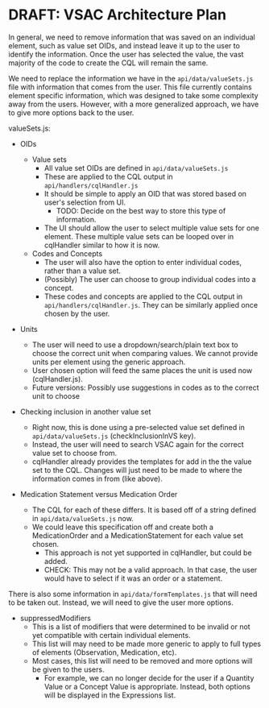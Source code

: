 # DRAFT: VSAC Architecture Plan

In general, we need to remove information that was saved on an individual element, such as value set OIDs, and instead leave it up to the user to identify the information. Once the user has selected the value, the vast majority of the code to create the CQL will remain the same.

We need to replace the information we have in the `api/data/valueSets.js` file with information that comes from the user.
This file currently contains element specific information, which was designed to take some complexity away from the users.
However, with a more generalized approach, we have to give more options back to the user.

valueSets.js:

- OIDs
  - Value sets
    - All value set OIDs are defined in `api/data/valueSets.js`
    - These are applied to the CQL output in `api/handlers/cqlHandler.js`
    - It should be simple to apply an OID that was stored based on user's selection from UI.
      - TODO: Decide on the best way to store this type of information.
    - The UI should allow the user to select multiple value sets for one element. These multiple value sets can be looped over in cqlHandler similar to how it is now.
  - Codes and Concepts
    - The user will also have the option to enter individual codes, rather than a value set.
    - (Possibly) The user can choose to group individual codes into a concept.
    - These codes and concepts are applied to the CQL output in `api/handlers/cqlHandler.js`. They can be similarly applied once chosen by the user.


- Units
  - The user will need to use a dropdown/search/plain text box to choose the correct unit when comparing values. We cannot provide units per element using the generic approach.
  - User chosen option will feed the same places the unit is used now (cqlHandler.js).
  - Future versions: Possibly use suggestions in codes as to the correct unit to choose


- Checking inclusion in another value set
  - Right now, this is done using a pre-selected value set defined in `api/data/valueSets.js` (checkInclusionInVS key).
  - Instead, the user will need to search VSAC again for the correct value set to choose from.
  - cqlHandler already provides the templates for add in the the value set to the CQL. Changes will just need to be made to where the information comes in from (like above).


- Medication Statement versus Medication Order
  - The CQL for each of these differs. It is based off of a string defined in `api/data/valueSets.js` now.
  - We could leave this specification off and create both a MedicationOrder and a MedicationStatement for each value set chosen.
    - This approach is not yet supported in cqlHandler, but could be added.
    - CHECK: This may not be a valid approach. In that case, the user would have to select if it was an order or a statement.


There is also some information in `api/data/formTemplates.js` that will need to be taken out. Instead, we will need to give the user more options.

- suppressedModifiers
  - This is a list of modifiers that were determined to be invalid or not yet compatible with certain individual elements.
  - This list will may need to be made more generic to apply to full types of elements (Observation, Medication, etc).
  - Most cases, this list will need to be removed and more options will be given to the users. 
    - For example, we can no longer decide for the user if a Quantity Value or a Concept Value is appropriate. Instead, both options will be displayed in the Expressions list.

